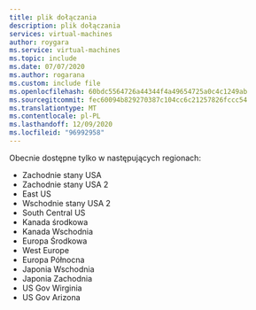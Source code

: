 ```yaml
---
title: plik dołączania
description: plik dołączania
services: virtual-machines
author: roygara
ms.service: virtual-machines
ms.topic: include
ms.date: 07/07/2020
ms.author: rogarana
ms.custom: include file
ms.openlocfilehash: 60bdc5564726a44344f4a49654725a0c4c1249ab
ms.sourcegitcommit: fec60094b829270387c104cc6c21257826fccc54
ms.translationtype: MT
ms.contentlocale: pl-PL
ms.lasthandoff: 12/09/2020
ms.locfileid: "96992958"
---
```

Obecnie dostępne tylko w następujących regionach:

- Zachodnie stany USA
- Zachodnie stany USA 2
- East US
- Wschodnie stany USA 2
- South Central US
- Kanada środkowa 
- Kanada Wschodnia
- Europa Środkowa
- West Europe
- Europa Północna
- Japonia Wschodnia
- Japonia Zachodnia
- US Gov Wirginia
- US Gov Arizona
